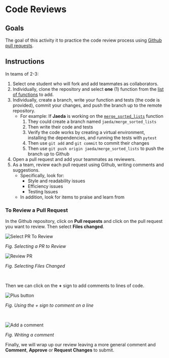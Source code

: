 # Code Reviews

## Goals

The goal of this activity it to practice the code review process using [Github pull requests](https://docs.github.com/en/pull-requests/collaborating-with-pull-requests/proposing-changes-to-your-work-with-pull-requests/about-pull-requests).


## Instructions

In teams of 2-3:

1. Select one student who will fork and add teammates as collaborators.
1. Individually, clone the repository and select **one** (1) function from the [list of functions](./functions.md) to add.
1. Individually, create a branch, write your function and tests (the code is provided), commit your changes, and push the branch up to the remote repository.
   - For example: If **Jaeda** is working on the [`merge_sorted_lists`](./functions.md) function
     1. They could create a branch named `jaeda/merge_sorted_lists`
     1. Then write their code and tests
     1. Verify the code works by creating a virtual environment, installing the dependencies, and running the tests with `pytest`
     1. Then use `git add` and `git commit` to commit their changes
     1. Then use `git push origin jaeda/merge_sorted_lists` to push the branch up to Github
1. Open a pull request and add your teammates as reviewers.
1. As a team, review each pull request using Github, writing comments and suggestions.
   - Specifically, look for:
     - Style and readability issues
     - Efficiency issues
     - Testing Issues
   - In addition, look for items to praise and learn from

### To Review a Pull Request

In the Github repository, click on **Pull requests** and click on the pull request you want to review. Then select **Files changed**.

![Select PR To Review](images/select-pr-to-review.png)

_Fig. Selecting a PR to Review_</br>

![Review PR](images/review-pr.png)

_Fig. Selecting Files Changed_

</br>

Then we can click on the **+** sign to add comments to lines of code.

![Plus button](images/pr-plus-button.png)

_Fig. Using the + sign to comment on a line_

</br>

![Add a comment](images/make-pr-comment.png)

_Fig. Writing a comment_

Finally, we will wrap up our review leaving a more general comment and **Comment**, **Approve** or **Request Changes** to submit.


